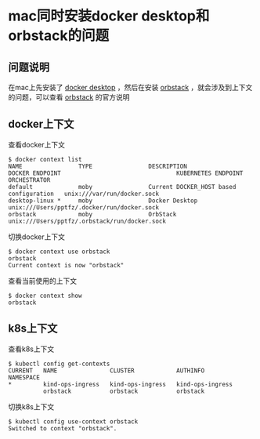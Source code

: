 # mac同时安装docker desktop和orbstack的问题

## 问题说明

在mac上先安装了 [docker desktop](https://docs.docker.com/desktop/install/mac-install/) ，然后在安装 [orbstack](https://github.com/orbstack/orbstack) ，就会涉及到上下文的问题，可以查看 [orbstack](https://docs.orbstack.dev/install#docker-context) 的官方说明



## docker上下文

查看docker上下文

```shell
$ docker context list
NAME                TYPE                DESCRIPTION                               DOCKER ENDPOINT                                 KUBERNETES ENDPOINT   ORCHESTRATOR
default             moby                Current DOCKER_HOST based configuration   unix:///var/run/docker.sock                                           
desktop-linux *     moby                Docker Desktop                            unix:///Users/pptfz/.docker/run/docker.sock                           
orbstack            moby                OrbStack                                  unix:///Users/pptfz/.orbstack/run/docker.sock       
```



切换docker上下文

```shell
$ docker context use orbstack
orbstack
Current context is now "orbstack"
```



查看当前使用的上下文

```shell
$ docker context show
orbstack
```



## k8s上下文

查看k8s上下文

```shell
$ kubectl config get-contexts
CURRENT   NAME               CLUSTER            AUTHINFO           NAMESPACE
*         kind-ops-ingress   kind-ops-ingress   kind-ops-ingress   
          orbstack           orbstack           orbstack           
```



切换k8s上下文

```shell
$ kubectl config use-context orbstack
Switched to context "orbstack".
```



